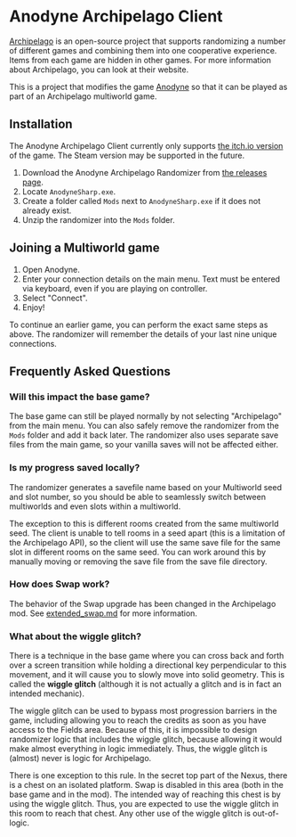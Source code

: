 # Anodyne Archipelago Client

[Archipelago](https://archipelago.gg/) is an open-source project that supports
randomizing a number of different games and combining them into one cooperative
experience. Items from each game are hidden in other games. For more information
about Archipelago, you can look at their website.

This is a project that modifies the game [Anodyne](https://www.anodynegame.com/)
so that it can be played as part of an Archipelago multiworld game.

## Installation

The Anodyne Archipelago Client currently only supports
[the itch.io version](https://pixiecatsupreme.itch.io/anodyne-sharp) of the
game. The Steam version may be supported in the future.

1. Download the Anodyne Archipelago Randomizer from
   [the releases page](https://github.com/SephDB/AnodyneArchipelagoClient/releases).
2. Locate `AnodyneSharp.exe`.
3. Create a folder called `Mods` next to `AnodyneSharp.exe` if it does not
   already exist.
4. Unzip the randomizer into the `Mods` folder.

## Joining a Multiworld game

1. Open Anodyne.
2. Enter your connection details on the main menu. Text must be entered via
   keyboard, even if you are playing on controller.
3. Select "Connect".
4. Enjoy!

To continue an earlier game, you can perform the exact same steps as above. The
randomizer will remember the details of your last nine unique connections.

## Frequently Asked Questions

### Will this impact the base game?

The base game can still be played normally by not selecting "Archipelago" from
the main menu. You can also safely remove the randomizer from the `Mods` folder
and add it back later. The randomizer also uses separate save files from the
main game, so your vanilla saves will not be affected either.

### Is my progress saved locally?

The randomizer generates a savefile name based on your Multiworld seed and slot
number, so you should be able to seamlessly switch between multiworlds and even
slots within a multiworld.

The exception to this is different rooms created from the same multiworld seed.
The client is unable to tell rooms in a seed apart (this is a limitation of the
Archipelago API), so the client will use the same save file for the same slot in
different rooms on the same seed. You can work around this by manually moving or
removing the save file from the save file directory.

### How does Swap work?

The behavior of the Swap upgrade has been changed in the Archipelago mod. See
[extended_swap.md](https://github.com/SephDB/AnodyneArchipelagoClient/blob/main/docs/extended_swap.md)
for more information.

### What about the wiggle glitch?

There is a technique in the base game where you can cross back and forth over a
screen transition while holding a directional key perpendicular to this
movement, and it will cause you to slowly move into solid geometry. This is
called the **wiggle glitch** (although it is not actually a glitch and is in
fact an intended mechanic).

The wiggle glitch can be used to bypass most progression barriers in the game,
including allowing you to reach the credits as soon as you have access to the
Fields area. Because of this, it is impossible to design randomizer logic that
includes the wiggle glitch, because allowing it would make almost everything in
logic immediately. Thus, the wiggle glitch is (almost) never is logic for
Archipelago.

There is one exception to this rule. In the secret top part of the Nexus, there
is a chest on an isolated platform. Swap is disabled in this area (both in the
base game and in the mod). The intended way of reaching this chest is by using
the wiggle glitch. Thus, you are expected to use the wiggle glitch in this room
to reach that chest. Any other use of the wiggle glitch is out-of-logic.
